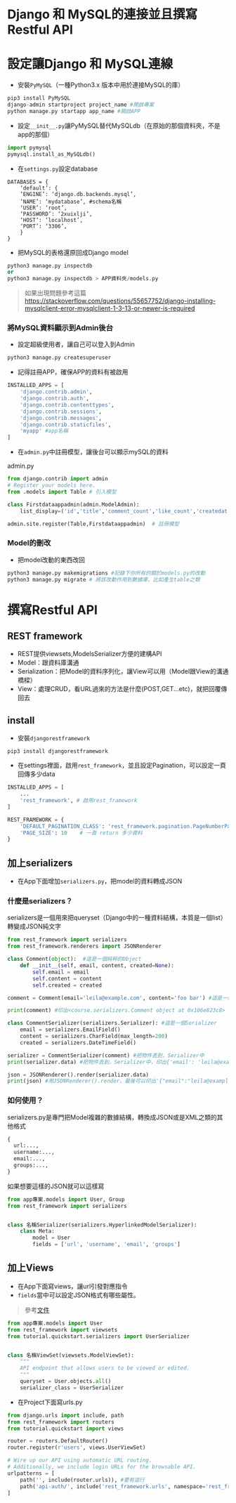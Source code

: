 # Django 和 MySQL的連接並且撰寫Restful API

# 設定讓Django 和 MySQL連線

- 安裝`PyMySQL`（一種Python3.x 版本中用於連接MySQL的庫）

```py
pip3 install PyMySQL
django-admin startproject project_name #開啟專案
python manage.py startapp app_name #開啟APP
```
- 設定`__init__.py`讓PyMySQL替代MySQLdb（在原始的那個資料夾，不是app的那個）

```py
import pymysql
pymysql.install_as_MySQLdb()
```

- 在`settings.py`設定database

```
DATABASES = {
    ‘default’: {
    ‘ENGINE’: ‘django.db.backends.mysql’,
    ‘NAME’: ‘mydatabase’, #schema名稱
    ‘USER’: ‘root’,
    ‘PASSWORD’: ‘2xuixlji’,
    ‘HOST’: ‘localhost’,
    ‘PORT’: ‘3306’,
    }
}
```

- 把MySQL的表格還原回成Django model

```py
python3 manage.py inspectdb
or
python3 manage.py inspectdb > APP資料夾/models.py  
```

> 如果出現問題參考這篇 https://stackoverflow.com/questions/55657752/django-installing-mysqlclient-error-mysqlclient-1-3-13-or-newer-is-required


### 將MySQL資料顯示到Admin後台

- 設定超級使用者，讓自己可以登入到Admin

```py
python3 manage.py createsuperuser
```

- 記得註冊APP，確保APP的資料有被啟用

```py
INSTALLED_APPS = [
    'django.contrib.admin',
    'django.contrib.auth',
    'django.contrib.contenttypes',
    'django.contrib.sessions',
    'django.contrib.messages',
    'django.contrib.staticfiles',
    'myapp' #app名稱
]
```

- 在`admin.py`中註冊模型，讓後台可以顯示mySQL的資料

admin.py
```py
from django.contrib import admin
# Register your models here.
from .models import Table # 引入模型

class Firstdataappadmin(admin.ModelAdmin):
    list_display=('id','title','comment_count','like_count','createdat','school','content') # 欄位

admin.site.register(Table,Firstdataappadmin)  # 註冊模型
```

### Model的刪改

- 把model改動的東西改回

```py
python3 manage.py makemigrations #記錄下你所有的關於models.py的改動
python3 manage.py migrate # 將該改動作用到數據庫，比如產生table之類
```

# 撰寫Restful API

## REST framework

- REST提供viewsets,ModelsSerializer方便的建構API
- Model：跟資料庫溝通
- Serialization：把Model的資料序列化，讓View可以用（Model跟View的溝通橋樑）
- View：處理CRUD，看URL過來的方法是什麼(POST,GET...etc)，就把回覆傳回去

## install

- 安裝`djangorestframework`

```
pip3 install djangorestframework

```

- 在settings裡面，啟用`rest_framework`，並且設定Pagination，可以設定一頁回傳多少data

```py
INSTALLED_APPS = [
    ...
    'rest_framework', # 啟用rest_framework
]

REST_FRAMEWORK = {
    'DEFAULT_PAGINATION_CLASS': 'rest_framework.pagination.PageNumberPagination', # 設定Pagination
    'PAGE_SIZE': 10    # 一頁 return 多少資料
}
```

## 加上serializers

- 在App下面增加`serializers.py`，把model的資料轉成JSON


### 什麼是serializers？

serializers是一個用來把queryset（Django中的一種資料結構，本質是一個list）轉變成JSON純文字

```py
from rest_framework import serializers
from rest_framework.renderers import JSONRenderer

class Comment(object):  #這是一個純粹的Object
    def __init__(self, email, content, created=None):
        self.email = email
        self.content = content
        self.created = created

comment = Comment(email='leila@example.com', content='foo bar') #這是一個純粹的Object

print(comment) #印出<course.serializers.Comment object at 0x106e823c8>

class CommentSerializer(serializers.Serializer): #這是一個Serializer
    email = serializers.EmailField()
    content = serializers.CharField(max_length=200)
    created = serializers.DateTimeField()

serializer = CommentSerializer(comment) #把物件丟到，Serializer中
print(serializer.data) #把物件丟到，Serializer中，印出{'email': 'leila@example.com', 'content': 'foo bar', 'created': None}

json = JSONRenderer().render(serializer.data)
print(json) #用JSONRenderer().render，最後可以印出'{"email":"leila@example.com","content":"foo bar","created":null}'

```

### 如何使用？

serializers.py是專門把Model複雜的數據結構，轉換成JSON或是XML之類的其他格式

```py
{
  url:...,
  username:...,
  email:...,
  groups:...,
}
```

如果想要這樣的JSON就可以這樣寫

```py
from app專案.models import User, Group
from rest_framework import serializers


class 名稱Serializer(serializers.HyperlinkedModelSerializer):
    class Meta:
        model = User
        fields = ['url', 'username', 'email', 'groups']
```

## 加上Views
- 在App下面寫views，讓url引發對應指令
- `fields`當中可以設定JSON格式有哪些屬性。
> 參考[文件](https://www.django-rest-framework.org/tutorial/3-class-based-views/)

```py
from app專案.models import User
from rest_framework import viewsets
from tutorial.quickstart.serializers import UserSerializer


class 名稱ViewSet(viewsets.ModelViewSet):
    """
    API endpoint that allows users to be viewed or edited.
    """
    queryset = User.objects.all()
    serializer_class = UserSerializer
```

- 在Project下面寫urls.py

```py
from django.urls import include, path
from rest_framework import routers
from tutorial.quickstart import views

router = routers.DefaultRouter()
router.register(r'users', views.UserViewSet)

# Wire up our API using automatic URL routing.
# Additionally, we include login URLs for the browsable API.
urlpatterns = [
    path('', include(router.urls)), #要有這行
    path('api-auth/', include('rest_framework.urls', namespace='rest_framework'))
]
```
